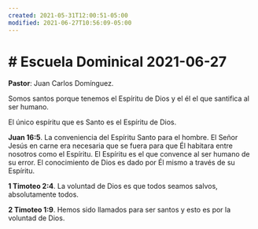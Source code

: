 ```yaml
---
created: 2021-05-31T12:00:51-05:00
modified: 2021-06-27T10:56:09-05:00
---
```


# # Escuela Dominical 2021-06-27

**Pastor**: Juan Carlos Domínguez. 

Somos santos porque tenemos el Espíritu de Dios y el él el que santifica al ser humano.

El único espíritu que es Santo es el Espíritu de Dios.

**Juan 16:5**. La conveniencia del Espíritu Santo para el hombre. El Señor Jesús en carne era necesaria que se fuera para que Él habitara entre nosotros como el Espíritu. El Espíritu es el que convence al ser humano de su error. El conocimiento de Dios es dado por Él mismo a través de su Espíritu.

**1 Timoteo 2:4**. La voluntad de Dios es que todos seamos salvos, absolutamente todos.

**2 Timoteo 1:9**. Hemos sido llamados para ser santos y esto es por la voluntad de Dios.
